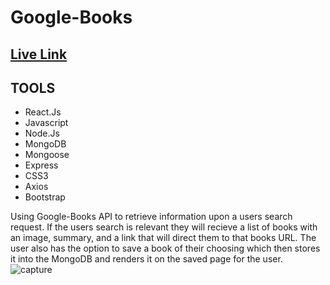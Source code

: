 # Google-Books 
## [Live Link](https://google-books96.herokuapp.com)

## TOOLS
- React.Js
- Javascript
- Node.Js
- MongoDB
- Mongoose
- Express
- CSS3
- Axios
- Bootstrap

Using Google-Books API to retrieve information upon a users search request. 
If the users search is relevant they will recieve a list of books with an image, summary, and a link that will direct them to that
books URL. The user also has the option to save a book of their choosing which then stores it into the MongoDB and renders it on the 
saved page for the user. 
![capture](https://user-images.githubusercontent.com/40511023/51288363-860ea500-19c1-11e9-8375-56128b59016a.PNG)
